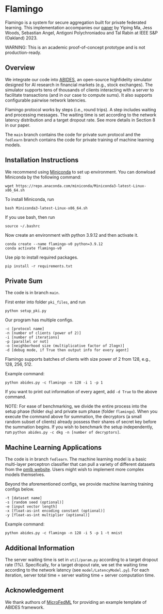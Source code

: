 # Flamingo

Flamingo is a system for secure aggregation built for private federated learning. 
This implementation accompanies our [paper](https://eprint.iacr.org/2023/486) by Yiping Ma, Jess Woods, Sebastian Angel, Antigoni Polychroniadou and Tal Rabin at IEEE S&P (Oakland) 2023. 

WARNING: This is an academic proof-of-concept prototype and is not production-ready.

## Overview
We integrate our code into [ABIDES](https://github.com/jpmorganchase/abides-jpmc-public), an open-source highfidelity simulator designed for AI research in financial markets (e.g., stock exchanges). 
The simulator supports tens of thousands of clients interacting with a server to facilitate transactions (and in our case to compute sums). 
It also supports configurable pairwise network latencies.

Flamingo protocol works by steps (i.e., round trips). 
A step includes waiting and processing messages. 
The waiting time is set according to the network latency distribution and a target dropout rate.
See more details in Section 8 in our paper.

The `main` branch contains the code for private sum protocol and the `fedlearn` branch contains the code for private training of machine learning models.

## Installation Instructions
We recommend using [Miniconda](https://docs.conda.io/en/latest/miniconda.html) to set up environment.
You can donwload Miniconda by the following command:
```
wget https://repo.anaconda.com/miniconda/Miniconda3-latest-Linux-x86_64.sh
```

To install Miniconda, run
```
bash Miniconda3-latest-Linux-x86_64.sh
```

If you use bash, then run
```
source ~/.bashrc
```

Now create an environment with python 3.9.12 and then activate it.
```
conda create --name flamingo-v0 python=3.9.12
conda activate flamingo-v0
```

Use pip to install required packages.
```
pip install -r requirements.txt
```

## Private Sum 
The code is in branch `main`.

First enter into folder `pki_files`, and run
```
python setup_pki.py
```

Our program has multiple configs.
```
-c [protocol name] 
-n [number of clients (power of 2)]
-i [number of iterations] 
-p [parallel or not] 
-o [neighborhood size (multiplicative factor of 2logn)] 
-d [debug mode, if True then output info for every agent]
```
Flamingo supports batches of clients with size power of 2 from 128,
e.g., 128, 256, 512.

Example command:
```
python abides.py -c flamingo -n 128 -i 1 -p 1 
```

If you want to print out information of every agent, add `-d True` to the above command.

NOTE: For ease of benchmarking, we divide the entire process into the setup phase (folder `dkg`) and private sum phase (folder `flamingo`). When you execute the command above for summation, the decryptors (a small random subset of clients) already possess their shares of secret key before the summation begins. If you wish to benchmark the setup independently, run `python abides.py -c dkg -n [number of decryptors]`.

## Machine Learning Applications
The code is in branch `fedlearn`.
The machine learning model is a basic multi-layer perceptron classifier that can pull a variety of different datasets from the [pmlb website](https://epistasislab.github.io/pmlb/index.html). Users might wish to implement more complex models themselves.

Beyond the aforementioned configs, we provide machine learning training configs below.
```
-t [dataset name]
-s [random seed (optional)]
-e [input vector length]
-x [float-as-int encoding constant (optional)]
-y [float-as-int multiplier (optional)]
```

Example command: 
```
python abides.py -c flamingo -n 128 -i 5 -p 1 -t mnist 
```

## Additional Information
The server waiting time is set in `util/param.py` according to a target dropout rate (1%).
Specifically, for a target dropout rate, we set the waiting time according to the network latency (see `model/LatencyModel.py`). For each iteration, server total time = server waiting time + server computation time.

## Acknowledgement
We thank authors of [MicroFedML](https://eprint.iacr.org/2022/714.pdf) for providing an example template of ABIDES framework.
